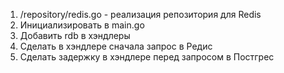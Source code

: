 1. /repository/redis.go - реализация репозитория для Redis
2. Инициализировать в main.go
3. Добавить rdb в хэндлеры
4. Сделать в хэндлере сначала запрос в Редис
5. Сделать задержку в хэндлере перед запросом в Постгрес 